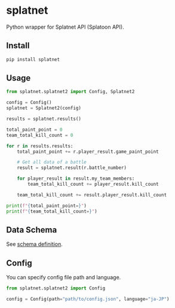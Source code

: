 # splatnet

Python wrapper for Splatnet API (Splatoon API).

## Install

```bash
pip install splatnet
```

## Usage

```python
from splatnet.splatnet2 import Config, Splatnet2

config = Config()
splatnet = Splatnet2(config)

results = splatnet.results()

total_paint_point = 0
team_total_kill_count = 0

for r in results.results:
    total_paint_point += r.player_result.game_paint_point

    # Get all data of a battle
    result = splatnet.result(r.battle_number)

    for player_result in result.my_team_members:
        team_total_kill_count += player_result.kill_count

    team_total_kill_count += result.player_result.kill_count

print(f"{total_paint_point=}")
print(f"{team_total_kill_count=}")
```

## Data Schema

See [schema definition](https://github.com/unatoon/splatnet/blob/main/splatnet/splatnet2/models.py).

## Config

You can specify config file path and language.

```python
from splatnet.splatnet2 import Config

config = Config(path="path/to/config.json", language="ja-JP")
```
